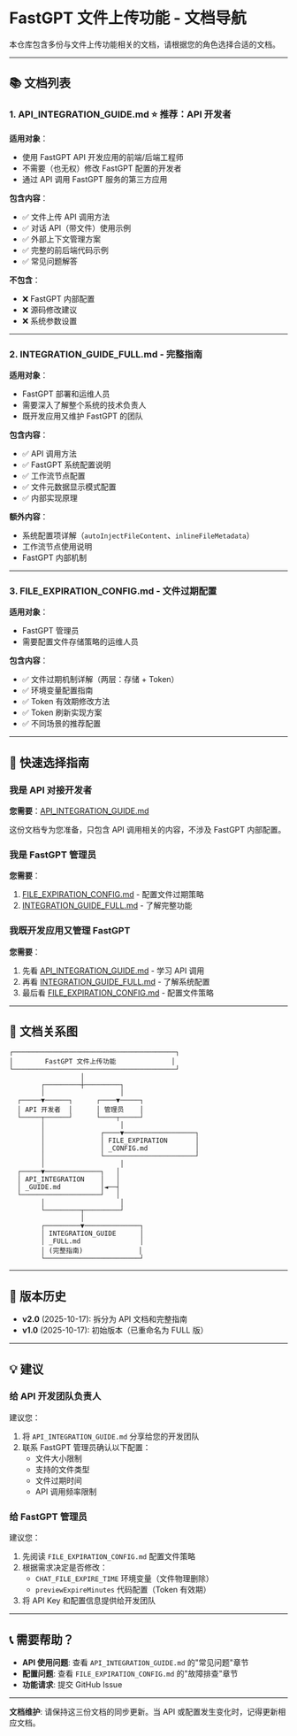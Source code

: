 # FastGPT 文件上传功能 - 文档导航

本仓库包含多份与文件上传功能相关的文档，请根据您的角色选择合适的文档。

---

## 📚 文档列表

### 1. API_INTEGRATION_GUIDE.md ⭐ **推荐：API 开发者**

**适用对象**：
- 使用 FastGPT API 开发应用的前端/后端工程师
- 不需要（也无权）修改 FastGPT 配置的开发者
- 通过 API 调用 FastGPT 服务的第三方应用

**包含内容**：
- ✅ 文件上传 API 调用方法
- ✅ 对话 API（带文件）使用示例
- ✅ 外部上下文管理方案
- ✅ 完整的前后端代码示例
- ✅ 常见问题解答

**不包含**：
- ❌ FastGPT 内部配置
- ❌ 源码修改建议
- ❌ 系统参数设置

---

### 2. INTEGRATION_GUIDE_FULL.md - 完整指南

**适用对象**：
- FastGPT 部署和运维人员
- 需要深入了解整个系统的技术负责人
- 既开发应用又维护 FastGPT 的团队

**包含内容**：
- ✅ API 调用方法
- ✅ FastGPT 系统配置说明
- ✅ 工作流节点配置
- ✅ 文件元数据显示模式配置
- ✅ 内部实现原理

**额外内容**：
- 系统配置项详解（`autoInjectFileContent`、`inlineFileMetadata`）
- 工作流节点使用说明
- FastGPT 内部机制

---

### 3. FILE_EXPIRATION_CONFIG.md - 文件过期配置

**适用对象**：
- FastGPT 管理员
- 需要配置文件存储策略的运维人员

**包含内容**：
- ✅ 文件过期机制详解（两层：存储 + Token）
- ✅ 环境变量配置指南
- ✅ Token 有效期修改方法
- ✅ Token 刷新实现方案
- ✅ 不同场景的推荐配置

---

## 🎯 快速选择指南

### 我是 API 对接开发者

**您需要**：[API_INTEGRATION_GUIDE.md](./API_INTEGRATION_GUIDE.md)

这份文档专为您准备，只包含 API 调用相关的内容，不涉及 FastGPT 内部配置。

### 我是 FastGPT 管理员

**您需要**：
1. [FILE_EXPIRATION_CONFIG.md](./FILE_EXPIRATION_CONFIG.md) - 配置文件过期策略
2. [INTEGRATION_GUIDE_FULL.md](./INTEGRATION_GUIDE_FULL.md) - 了解完整功能

### 我既开发应用又管理 FastGPT

**您需要**：
1. 先看 [API_INTEGRATION_GUIDE.md](./API_INTEGRATION_GUIDE.md) - 学习 API 调用
2. 再看 [INTEGRATION_GUIDE_FULL.md](./INTEGRATION_GUIDE_FULL.md) - 了解系统配置
3. 最后看 [FILE_EXPIRATION_CONFIG.md](./FILE_EXPIRATION_CONFIG.md) - 配置文件策略

---

## 📖 文档关系图

```
┌─────────────────────────────────────────┐
│        FastGPT 文件上传功能              │
└─────────────────────────────────────────┘
                  │
        ┌─────────┼─────────┐
        │                   │
  ┌─────▼──────┐      ┌────▼─────┐
  │ API 开发者  │      │ 管理员    │
  └─────┬──────┘      └────┬─────┘
        │                   │
        │              ┌────▼──────────────────┐
        │              │ FILE_EXPIRATION       │
        │              │ _CONFIG.md            │
        │              └───────────────────────┘
        │                   │
  ┌─────▼──────────────┐   │
  │ API_INTEGRATION    │   │
  │ _GUIDE.md          │◄──┤
  └────────────────────┘   │
        │                   │
        └─────────┬─────────┘
                  │
        ┌─────────▼──────────────┐
        │ INTEGRATION_GUIDE      │
        │ _FULL.md               │
        │ (完整指南)              │
        └────────────────────────┘
```

---

## 🔄 版本历史

- **v2.0** (2025-10-17): 拆分为 API 文档和完整指南
- **v1.0** (2025-10-17): 初始版本（已重命名为 FULL 版）

---

## 💡 建议

### 给 API 开发团队负责人

建议您：
1. 将 `API_INTEGRATION_GUIDE.md` 分享给您的开发团队
2. 联系 FastGPT 管理员确认以下配置：
   - 文件大小限制
   - 支持的文件类型
   - 文件过期时间
   - API 调用频率限制

### 给 FastGPT 管理员

建议您：
1. 先阅读 `FILE_EXPIRATION_CONFIG.md` 配置文件策略
2. 根据需求决定是否修改：
   - `CHAT_FILE_EXPIRE_TIME` 环境变量（文件物理删除）
   - `previewExpireMinutes` 代码配置（Token 有效期）
3. 将 API Key 和配置信息提供给开发团队

---

## 📞 需要帮助？

- **API 使用问题**: 查看 `API_INTEGRATION_GUIDE.md` 的"常见问题"章节
- **配置问题**: 查看 `FILE_EXPIRATION_CONFIG.md` 的"故障排查"章节
- **功能请求**: 提交 GitHub Issue

---

**文档维护**: 请保持这三份文档的同步更新。当 API 或配置发生变化时，记得更新相应文档。

